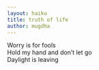 ```yaml
---
layout: haiku
title: truth of life
author: mugdha
---
```


Worry is for fools <br>
Hold my hand and don’t let go <br>
Daylight is leaving <br>
